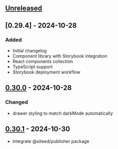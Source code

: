 ## [Unreleased]


## [0.29.4] - 2024-10-28

### Added
- Initial changelog
- Component library with Storybook integration
- React components collection
- TypeScript support
- Storybook deployment workflow




## [0.30.0] - 2024-10-28

### Changed
- drawer styling to match darkMode automatically


## [0.30.1] - 2024-10-30
- Integrate @siteed/publisher package

[unreleased]: https://github.com/deeeed/universe/compare/@siteed/design-system@@siteed/design-system@0.30.1...HEAD
[0.30.1]: https://github.com/deeeed/universe/compare/@siteed/design-system@@siteed/design-system@0.30.0...@siteed/design-system@@siteed/design-system@0.30.1
[0.30.0]: https://github.com/deeeed/universe/compare/design-system-v0.29.4...design-system-v0.30.0
[0.30.0]: https://github.com/deeeed/universe/compare/design-system-v0.29.4...design-system-v0.30.0
